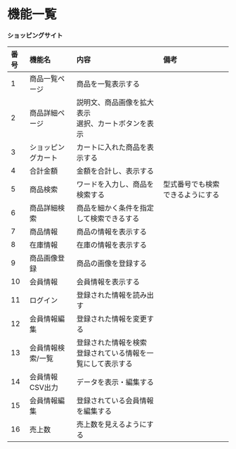 # 機能一覧

**ショッピングサイト**

|番号|機能名|内容|備考|
|:---|:---|:---|:---|
|1|商品一覧ページ|商品を一覧表示する||
|2|商品詳細ページ|説明文、商品画像を拡大表示<br>選択、カートボタンを表示||
|3|ショッピングカート|カートに入れた商品を表示する||
|4|合計金額|金額を合計し、表示する||
|5|商品検索|ワードを入力し、商品を検索する|型式番号でも検索できるようにする|
|6|商品詳細検索|商品を細かく条件を指定して検索できるする|||
|7|商品情報|商品の情報を表示する||
|8|在庫情報|在庫の情報を表示する||
|9|商品画像登録|商品の画像を登録する||
|10|会員情報|会員情報を表示する||
|11|ログイン|登録された情報を読み出す||
|12|会員情報編集|登録された情報を変更する||
|13|会員情報検索/一覧|登録された情報を検索<br>登録されている情報を一覧にして表示する||
|14|会員情報CSV出力|データを表示・編集する||
|15|会員情報編集|登録されている会員情報を編集する||
|16|売上数|売上数を見えるようにする||

